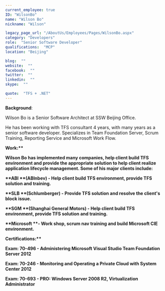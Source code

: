 ```yaml
---
current_employee: true
ID: "WilsonBo"
name: "Wilson Bo"
nickname: "Wilson"

legacy_page_url: "/AboutUs/Employees/Pages/WilsonBo.aspx"
category: "Developers"
role:  "Senior Software Developer"
qualifications:  "MCP"
location: "Beijing"

blog:  ""
website:  ""
facebook:  ""
twitter:  ""
linkedin:  ""
skype:  ""

quote:  "TFS + .NET"
---
```


**Background**:

Wilson Bo is a Senior Software Architect at SSW Beijing Office.

He has been working with TFS consultant 4 years, with many years as a senior software developer. Specializes in Team Foundation Server, Scrum Training, Reporting Service and Microsoft Work Flow.

<strong class="ms-rteThemeForeColor-9-0">Work:**

 Wilson Bo has implemented many companies, help client build TFS environment and provide the appropriate solution to help client realize application lifecycle management. Some of his major clients include:

**ABI **(ABInbev) - Help client build TFS environment, provide TFS solution and training.

**SLB **(Schlumberger) - Provide TFS solution and resolve the client's block issue.

**SGM **(Shanghai General Motors) - Help client build TFS environment, provide TFS solution and training.

**Microsoft **- Work shop, scrum nav training and build Microsoft CIE environment.

<strong class="ms-rteThemeForeColor-9-0">Certifications:**

 Exam: 70-496 - Administering Microsoft Visual Studio Team Foundation Server 2012

Exam: 70-246 - Monitoring and Operating a Private Cloud with System Center 2012

Exam: 70-693 - PRO: Windows Server 2008 R2, Virtualization Administrator
</strong></strong>